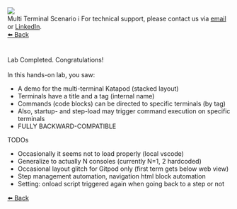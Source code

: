 <!-- TOP -->
<div class="top">
  <img src="https://datastax-academy.github.io/katapod-shared-assets/images/ds-academy-logo.svg" />
  <div class="scenario-title-section">
    <span class="scenario-title">Multi Terminal Scenario</span>
    <span class="scenario-subtitle">ℹ️ For technical support, please contact us via <a href="mailto:aleksandr.volochnev@datastax.com">email</a> or <a href="https://dtsx.io/aleks">LinkedIn</a>.</span>
  </div>
</div>

<!-- NAVIGATION -->
<div id="navigation-top" class="navigation-top">
 <a href='command:katapod.loadPage?[{"step":"step2"}]'
   class="btn btn-dark navigation-top-left">⬅️ Back
 </a>
</div>

<!-- CONTENT -->
<main>
    <br/><br/>
    <div class="container px-4 py-2">
     <div class="row g-4 py-2 row-cols-1 row-cols-lg-1">
      <div class="feature col div-choice">
        <div class="scenario-completed">Lab Completed. Congratulations!</div>
        <br/>
        <div class="scenario-objectives">In this hands-on lab, you saw:</div>
        <ul>
              <li><span class="scenario-objective">A demo for the multi-terminal Katapod (stacked layout)</span></li>
              <li><span class="scenario-objective">Terminals have a title and a tag (internal name)</span></li>
              <li><span class="scenario-objective">Commands (code blocks) can be directed to specific terminals (by tag)</span></li>
              <li><span class="scenario-objective">Also, startup- and step-load may trigger command execution on specific terminals</span></li>
              <li><span class="scenario-objective">FULLY BACKWARD-COMPATIBLE</span></li>
        </ul>
        <div class="resources">TODOs</div>
        <ul>
              <li><span class="resource">Occasionally it seems not to load properly (local vscode)</span></li>
              <li><span class="resource">Generalize to actually N consoles (currently N=1, 2 hardcoded)</span></li>
              <li><span class="resource">Occasional layout glitch for Gitpod only (first term gets below web view)</span></li>
              <li><span class="resource">Step management automation, navigation html block automation</span></li>
              <li><span class="resource">Setting: onload script triggered again when going back to a step or not</span></li>
      </ul>
      </div>
     </div>
    </div>
</main>

<!-- NAVIGATION -->
<div id="navigation-bottom" class="navigation-bottom">
 <a href='command:katapod.loadPage?[{"step":"step2"}]'
   class="btn btn-dark navigation-bottom-left">⬅️ Back
 </a>
</div>
<br/>